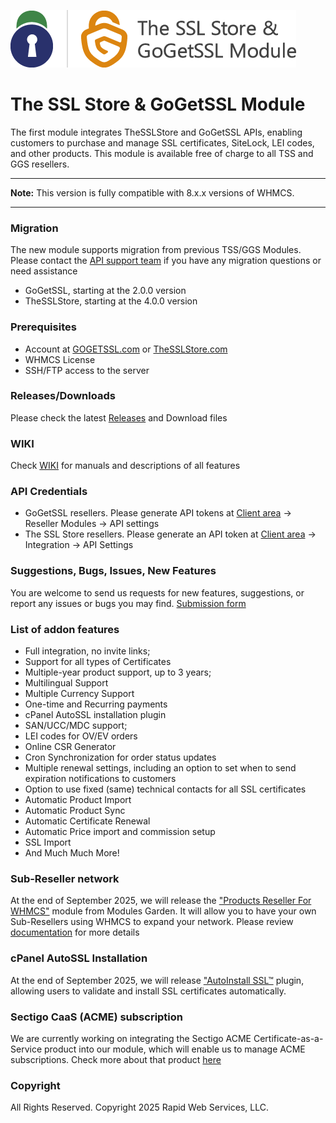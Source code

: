 ![logo-horizontal-457x92_powered](https://github.com/gogetssl/tss-ggs-module/blob/main/tss-ggs-logo-git.png)
# The SSL Store & GoGetSSL Module
The first module integrates TheSSLStore and GoGetSSL APIs, enabling customers to purchase and manage SSL certificates, SiteLock, LEI codes, and other products. This module is available free of charge to all TSS and GGS resellers.

***
**Note:** This version is fully compatible with 8.x.x versions of WHMCS.
***

### Migration
The new module supports migration from previous TSS/GGS Modules. Please contact the [API support team](mailto:apisupport@thesslstore.com) if you have any migration questions or need assistance
- GoGetSSL, starting at the 2.0.0 version
- TheSSLStore, starting at the 4.0.0 version

### Prerequisites
- Account at [GOGETSSL.com](https://www.gogetssl.com) or [TheSSLStore.com](https://www.thesslstore.com)
- WHMCS License
- SSH/FTP access to the server

### Releases/Downloads
Please check the latest [Releases](https://github.com/gogetssl/tss-ggs-module/releases) and Download files 

### WIKI
Check [WIKI](https://github.com/gogetssl/tss-ggs-module/wiki) for manuals and descriptions of all features

### API Credentials
- GoGetSSL resellers. Please generate API tokens at [Client area](https://my.gogetssl.com) -> Reseller Modules -> API settings
- The SSL Store resellers. Please generate an API token at [Client area](https://www.thesslstore.com) -> Integration -> API Settings

### Suggestions, Bugs, Issues, New Features
You are welcome to send us requests for new features, suggestions, or report any issues or bugs you may find.
[Submission form](https://github.com/gogetssl/tss-ggs-module/issues/new)

### List of addon features
- Full integration, no invite links;
- Support for all types of Certificates
- Multiple-year product support, up to 3 years;
- Multilingual Support
- Multiple Currency Support
- One-time and Recurring payments
- cPanel AutoSSL installation plugin
- SAN/UCC/MDC support;
- LEI codes for OV/EV orders
- Online CSR Generator
- Cron Synchronization for order status updates
- Multiple renewal settings, including an option to set when to send expiration notifications to customers
- Option to use fixed (same) technical contacts for all SSL certificates
- Automatic Product Import
- Automatic Product Sync
- Automatic Certificate Renewal
- Automatic Price import and commission setup
- SSL Import
- And Much Much More!

### Sub-Reseller network
At the end of September 2025, we will release the ["Products Reseller For WHMCS"](https://www.modulesgarden.com/products/whmcs/products-reseller#features) module from Modules Garden. It will allow you to have your own Sub-Resellers using WHMCS to expand your network. Please review [documentation](https://github.com/gogetssl/tss-ggs-module/wiki/Products-Reseller) for more details

### cPanel AutoSSL Installation 
At the end of September 2025, we will release ["AutoInstall SSL™](https://github.com/gogetssl/tss-ggs-module/wiki/AutoInstall-SSL%E2%84%A2) plugin, allowing users to validate and install SSL certificates automatically. 

### Sectigo CaaS (ACME) subscription
We are currently working on integrating the Sectigo ACME Certificate-as-a-Service product into our module, which will enable us to manage ACME subscriptions. Check more about that product [here](https://www.gogetssl.com/sectigo/acme-caas/)

### Copyright
All Rights Reserved. Copyright 2025 Rapid Web Services, LLC.
